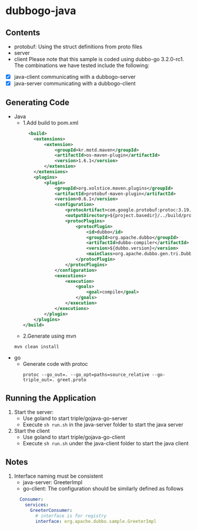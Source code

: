 # dubbogo-java

## Contents
- protobuf: Using the struct definitions from proto files
- server
- client
Please note that this sample is coded using dubbo-go 3.2.0-rc1.
The combinations we have tested include the following:

- [x] java-client communicating with a dubbogo-server
- [x] java-server communicating with a dubbogo-client

## Generating Code
- Java
  - 1.Add build to pom.xml
    ```xml
      <build>
        <extensions>
            <extension>
                <groupId>kr.motd.maven</groupId>
                <artifactId>os-maven-plugin</artifactId>
                <version>1.6.1</version>
            </extension>
        </extensions>
        <plugins>
            <plugin>
                <groupId>org.xolstice.maven.plugins</groupId>
                <artifactId>protobuf-maven-plugin</artifactId>
                <version>0.6.1</version>
                <configuration>
                    <protocArtifact>com.google.protobuf:protoc:3.19.4:exe:${os.detected.classifier}</protocArtifact>
                    <outputDirectory>${project.basedir}/../build/protobuf/java</outputDirectory>
                    <protocPlugins>
                        <protocPlugin>
                            <id>dubbo</id>
                            <groupId>org.apache.dubbo</groupId>
                            <artifactId>dubbo-compiler</artifactId>
                            <version>${dubbo.version}</version>
                            <mainClass>org.apache.dubbo.gen.tri.Dubbo3TripleGenerator</mainClass>
                        </protocPlugin>
                    </protocPlugins>
                </configuration>
                <executions>
                    <execution>
                        <goals>
                            <goal>compile</goal>
                        </goals>
                    </execution>
                </executions>
            </plugin>
        </plugins>
    </build>
    ```
  - 2.Generate using mvn
  ```shell
  mvn clean install
  ```
- go
  - Generate code with protoc
    ```shell
    protoc --go_out=. --go_opt=paths=source_relative --go-triple_out=. greet.proto 
    ```


## Running the Application
1. Start the server:
    - Use goland to start triple/gojava-go-server
    - Execute `sh run.sh` in the java-server folder to start the java server
2. Start the client
    - Use goland to start triple/gojava-go-client
    - Execute `sh run.sh` under the java-client folder to start the java client

## Notes
1. Interface naming must be consistent
   - java-server: GreeterImpl
   - go-client: The configuration should be similarly defined as follows
   ```yml
     Consumer:
       services:
         GreeterConsumer:
           # interface is for registry
           interface: org.apache.dubbo.sample.GreeterImpl
   ```